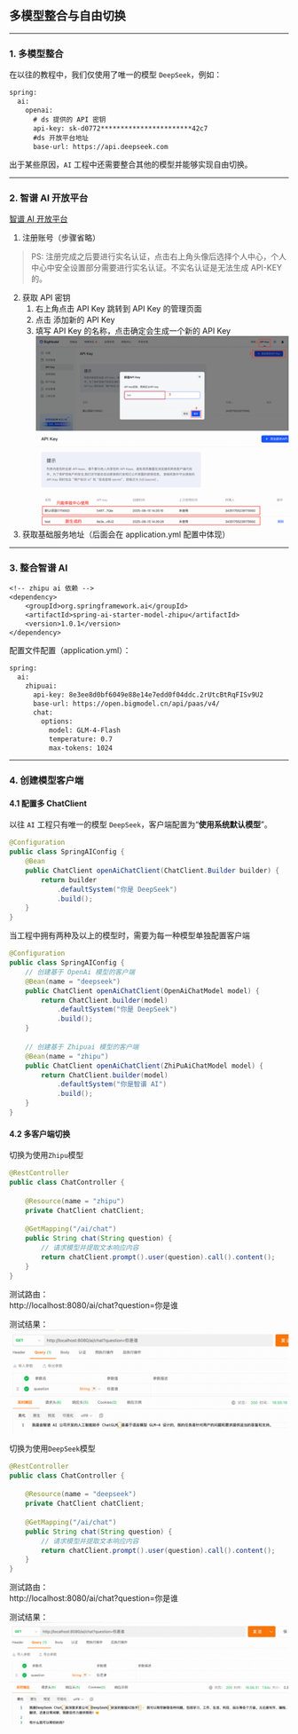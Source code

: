## 多模型整合与自由切换

---

### 1. 多模型整合

在以往的教程中，我们仅使用了唯一的模型 `DeepSeek`，例如：

```
spring:
  ai:
    openai:
      # ds 提供的 API 密钥
      api-key: sk-d0772***********************42c7
      #ds 开放平台地址
      base-url: https://api.deepseek.com
```

出于某些原因，`AI` 工程中还需要整合其他的模型并能够实现自由切换。

---

### 2. 智谱 AI 开放平台
[智谱 AI 开放平台](https://bigmodel.cn/)

1. 注册账号（步骤省略）
> PS: 注册完成之后要进行实名认证，点击右上角头像后选择个人中心，个人中心中安全设置部分需要进行实名认证。不实名认证是无法生成 API-KEY 的。
2. 获取 API 密钥
   1. 右上角点击 API Key 跳转到 API Key 的管理页面
   2. 点击 添加新的 API Key
   3. 填写 API Key 的名称，点击确定会生成一个新的 API Key
![生成智谱AI新的API Key](images/12/gen-zhipu-api-key.png)
![API Keys](images/12/zhihu-api-keys.png)
3. 获取基础服务地址（后面会在 application.yml 配置中体现）

--- 

### 3. 整合智谱 AI

```
<!-- zhipu ai 依赖 -->
<dependency>
    <groupId>org.springframework.ai</groupId>
    <artifactId>spring-ai-starter-model-zhipu</artifactId>
    <version>1.0.1</version>
</dependency>
```

配置文件配置（application.yml）：

```
spring:
  ai:
    zhipuai:
      api-key: 8e3ee8d0bf6049e88e14e7edd0f04ddc.2rUtcBtRqFISv9U2
      base-url: https://open.bigmodel.cn/api/paas/v4/
      chat:
        options:
          model: GLM-4-Flash
          temperature: 0.7
          max-tokens: 1024
```

---

### 4. 创建模型客户端

#### 4.1 配置多 ChatClient

以往 `AI` 工程只有唯一的模型 `DeepSeek`，客户端配置为“**使用系统默认模型**”。

```java
@Configuration
public class SpringAIConfig {
    @Bean
    public ChatClient openAiChatClient(ChatClient.Builder builder) {
        return builder
            .defaultSystem("你是 DeepSeek")
            .build();
    }
}
```

当工程中拥有两种及以上的模型时，需要为每一种模型单独配置客户端

```java
@Configuration
public class SpringAIConfig {
    // 创建基于 OpenAi 模型的客户端
    @Bean(name = "deepseek")
    public ChatClient openAiChatClient(OpenAiChatModel model) {
        return ChatClient.builder(model)
            .defaultSystem("你是 DeepSeek")
            .build();
    }

    // 创建基于 Zhipuai 模型的客户端
    @Bean(name = "zhipu")
    public ChatClient openAiChatClient(ZhiPuAiChatModel model) {
        return ChatClient.builder(model)
            .defaultSystem("你是智谱 AI")
            .build();
    }
}
```

#### 4.2 多客户端切换

切换为使用`Zhipu`模型

```java
@RestController
public class ChatController {

    @Resource(name = "zhipu")
    private ChatClient chatClient;

    @GetMapping("/ai/chat")
    public String chat(String question) {
        // 请求模型并提取文本响应内容
        return chatClient.prompt().user(question).call().content();
    }
}
```

测试路由：<br/>
http://localhost:8080/ai/chat?question=你是谁

测试结果：
![智谱 AI 结果](images/12/zhipu-ai-result.png)

切换为使用`DeepSeek`模型

```java
@RestController
public class ChatController {

    @Resource(name = "deepseek")
    private ChatClient chatClient;

    @GetMapping("/ai/chat")
    public String chat(String question) {
        // 请求模型并提取文本响应内容
        return chatClient.prompt().user(question).call().content();
    }
}
```

测试路由：<br/>
http://localhost:8080/ai/chat?question=你是谁

测试结果：
![DeepSeek AI结果](images/12/ds-ai-result.png)

